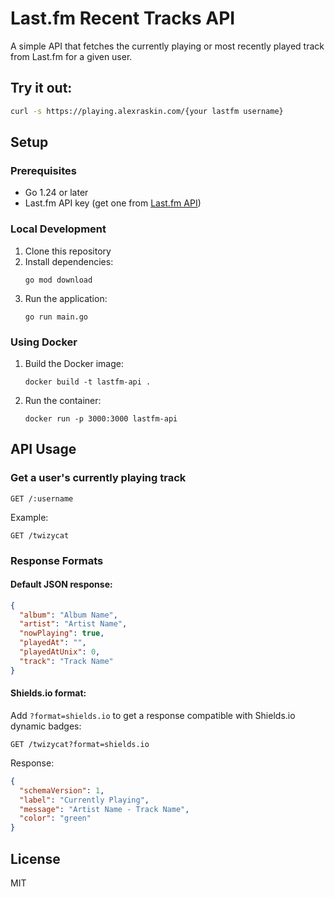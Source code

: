 # Last.fm Recent Tracks API

A simple API that fetches the currently playing or most recently played track from Last.fm for a given user.

## Try it out:

```bash
curl -s https://playing.alexraskin.com/{your lastfm username}
```

## Setup

### Prerequisites

- Go 1.24 or later
- Last.fm API key (get one from [Last.fm API](https://www.last.fm/api/))

### Local Development

1. Clone this repository
2. Install dependencies:
   ```
   go mod download
   ```
3. Run the application:
   ```
   go run main.go
   ```

### Using Docker

1. Build the Docker image:
   ```
   docker build -t lastfm-api .
   ```
2. Run the container:
   ```
   docker run -p 3000:3000 lastfm-api
   ```

## API Usage

### Get a user's currently playing track

```
GET /:username
```

Example:
```
GET /twizycat
```

### Response Formats

#### Default JSON response:

```json
{
  "album": "Album Name",
  "artist": "Artist Name",
  "nowPlaying": true,
  "playedAt": "",
  "playedAtUnix": 0,
  "track": "Track Name"
}
```

#### Shields.io format:

Add `?format=shields.io` to get a response compatible with Shields.io dynamic badges:

```
GET /twizycat?format=shields.io
```

Response:
```json
{
  "schemaVersion": 1,
  "label": "Currently Playing",
  "message": "Artist Name - Track Name",
  "color": "green"
}
```

## License

MIT 
